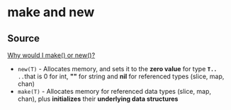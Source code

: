 # make and new

## Source

[Why would I make() or new()?](https://stackoverflow.com/questions/9320862/why-would-i-make-or-new)

- `new(T)` - Allocates memory, and sets it to the **zero value** for type **`T..`** `..`that is 0 for int, **""** for string and **nil** for referenced types (slice, map, chan)
- `make(T)` - Allocates memory for referenced data types (slice, map, chan), plus **initializes** their **underlying data structures**
